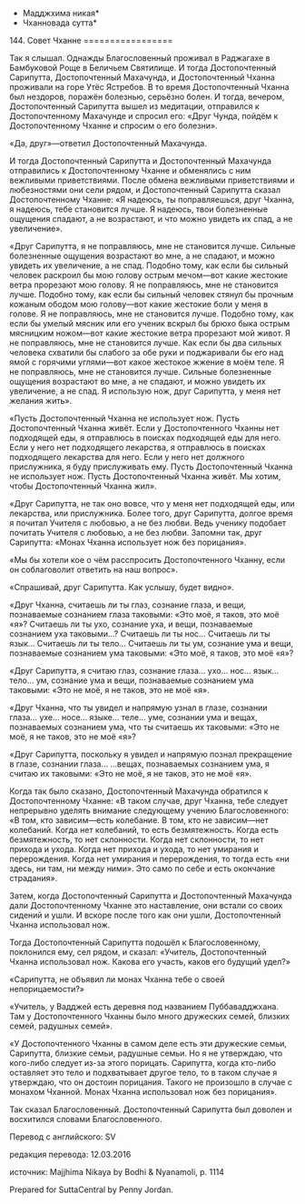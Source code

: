 * Мадджхима никая*
* Чханновада сутта*

144\. Совет Чханне
\=\=\=\=\=\=\=\=\=\=\=\=\=\=\=\=\=

Так я слышал\. Однажды Благословенный проживал в Раджагахе в Бамбуковой Роще в Беличьем Святилище\. И тогда Достопочтенный Сарипутта, Достопочтенный Махачунда, и Достопочтенный Чханна проживали на горе Утёс Ястребов\. В то время Достопочтенный Чханна был нездоров, поражён болезнью, серьёзно болен\. И тогда, вечером, Достопочтенный Сарипутта вышел из медитации, отправился к Достопочтенному Махачунде и спросил его: «Друг Чунда, пойдём к Достопочтенному Чханне и спросим о его болезни»\.

«Да, друг»—ответил Достопочтенный Махачунда\.

И тогда Достопочтенный Сарипутта и Достопочтенный Махачунда отправились к Достопочтенному Чханне и обменялись с ним вежливыми приветствиями\. После обмена вежливыми приветствиями и любезностями они сели рядом, и Достопочтенный Сарипутта сказал Достопочтенному Чханне: «Я надеюсь, ты поправляешься, друг Чханна, я надеюсь, тебе становится лучше\. Я надеюсь, твои болезненные ощущения спадают, а не возрастают, и что можно увидеть их спад, а не увеличение»\.

«Друг Сарипутта, я не поправляюсь, мне не становится лучше\. Сильные болезненные ощущения возрастают во мне, а не спадают, и можно увидеть их увеличение, а не спад\. Подобно тому, как если бы сильный человек раскроил бы мою голову острым мечом—вот какие жестокие ветра прорезают мою голову\. Я не поправляюсь, мне не становится лучше\. Подобно тому, как если бы сильный человек стянул бы прочным кожаным ободом мою голову—вот какие жестокие боли у меня в голове\. Я не поправляюсь, мне не становится лучше\. Подобно тому, как если бы умелый мясник или его ученик вскрыл бы брюхо быка острым мясницким ножом—вот какие жестокие ветра прорезают мой живот\. Я не поправляюсь, мне не становится лучше\. Как если бы два сильных человека схватили бы слабого за обе руки и поджаривали бы его над ямой с горячими углями—вот какое жестокое жжение в моём теле\. Я не поправляюсь, мне не становится лучше\. Сильные болезненные ощущения возрастают во мне, а не спадают, и можно увидеть их увеличение, а не спад\. Я использую нож, друг Сарипутта, у меня нет желания жить»\.

«Пусть Достопочтенный Чханна не использует нож\. Пусть Достопочтенный Чханна живёт\. Если у Достопочтенного Чханны нет подходящей еды, я отправлюсь в поисках подходящей еды для него\. Если у него нет подходящего лекарства, я отправлюсь в поисках подходящего лекарства для него\. Если у него нет должного прислужника, я буду прислуживать ему\. Пусть Достопочтенный Чханна не использует нож\. Пусть Достопочтенный Чханна живёт\. Мы хотим, чтобы Достопочтенный Чханна жил»\.

«Друг Сарипутта, не так оно вовсе, что у меня нет подходящей еды, или лекарства, или прислужника\. Более того, друг Сарипутта, долгое время я почитал Учителя с любовью, а не без любви\. Ведь ученику подобает почитать Учителя с любовью, а не без любви\. Запомни так, друг Сарипутта: «Монах Чханна использует нож без порицания»\.

«Мы бы хотели кое о чём расспросить Достопочтенного Чханну, если он соблаговолит ответить на наш вопрос»\.

«Спрашивай, друг Сарипутта\. Как услышу, будет видно»\.

«Друг Чханна, считаешь ли ты глаз, сознание глаза, и вещи, познаваемые сознанием глаза таковыми: «Это моё, я таков, это моё «я»? Считаешь ли ты ухо, сознание уха, и вещи, познаваемые сознанием уха таковыми…? Считаешь ли ты нос… Считаешь ли ты язык… Считаешь ли ты тело… Считаешь ли ты ум, сознание ума и вещи, познаваемые сознанием ума таковыми: «Это моё, я таков, это моё «я»?

«Друг Сарипутта, я считаю глаз, сознание глаза… ухо… нос… язык… тело… ум, сознание ума и вещи, познаваемые сознанием ума таковыми: «Это не моё, я не таков, это не моё «я»\.

«Друг Чханна, что ты увидел и напрямую узнал в глазе, сознании глаза… ухе… носе… языке… теле… уме, сознании ума и вещах, познаваемых сознанием ума, что ты считаешь их таковыми: «Это не моё, я не таков, это не моё «я»?

«Друг Сарипутта, поскольку я увидел и напрямую познал прекращение в глазе, сознании глаза… …вещах, познаваемых сознанием ума, я считаю их таковыми: «Это не моё, я не таков, это не моё «я»\.

Когда так было сказано, Достопочтенный Махачунда обратился к Достопочтенному Чханне: «В таком случае, друг Чханна, тебе следует непрерывно уделять внимание следующему учению Благословенного: «В том, кто зависим—есть колебание\. В том, кто не зависим—нет колебаний\. Когда нет колебаний, то есть безмятежность\. Когда есть безмятежность, то нет склонности\. Когда нет склонности, то нет прихода и ухода\. Когда нет прихода и ухода, то нет умирания и перерождения\. Когда нет умирания и перерождения, то тогда есть «ни здесь, ни там, ни между ними»\. Это само по себе и есть окончание страдания»\.

Затем, когда Достопочтенный Сарипутта и Достопочтенный Махачунда дали Достопочтенному Чханне это наставление, они встали со своих сидений и ушли\. И вскоре после того как они ушли, Достопочтенный Чханна использовал нож\.

Тогда Достопочтенный Сарипутта подошёл к Благословенному, поклонился ему, сел рядом, и сказал: «Учитель, Достопочтенный Чханна использовал нож\. Какова его участь, каков его будущий удел?»

«Сарипутта, не объявил ли монах Чханна тебе о своей непорицаемости?»

«Учитель, у Вадджей есть деревня под названием Пуббавадджхана\. Там у Достопочтенного Чханны было много дружеских семей, близких семей, радушных семей»\.

«У Достопочтенного Чханны в самом деле есть эти дружеские семьи, Сарипутта, близкие семьи, радушные семьи\. Но я не утверждаю, что кого\-либо следует из\-за этого порицать\. Сарипутта, когда кто\-либо оставляет это тело и подхватывает другое тело, то в таком случае я утверждаю, что он достоин порицания\. Такого не произошло в случае с монахом Чханной\. Монах Чханна использовал нож без порицания»\.

Так сказал Благословенный\. Достопочтенный Сарипутта был доволен и восхитился словами Благословенного\.

Перевод с английского: SV

редакция перевода: 12\.03\.2016

источник: Majjhima Nikaya by Bodhi & Nyanamoli, p\. 1114

Prepared for SuttaCentral by Penny Jordan\.